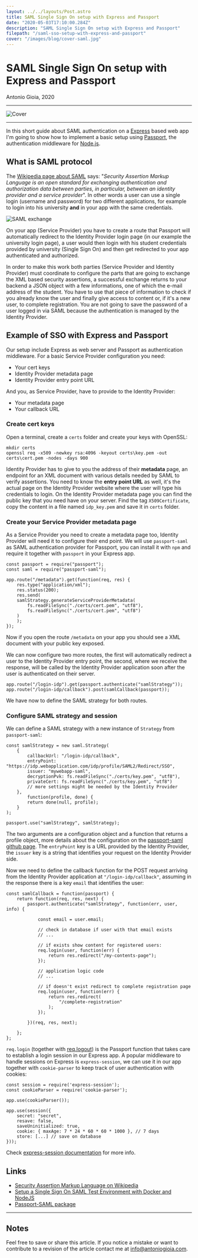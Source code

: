 ```yaml
---
layout: ../../layouts/Post.astro
title: SAML Single Sign On setup with Express and Passport
date: "2020-05-03T17:10:00.284Z"
description: "SAML Single Sign On setup with Express and Passport"
filepath: "/saml-sso-setup-with-express-and-passport"
cover: "/images/blog/cover-saml.jpg"
---
```


# SAML Single Sign On setup with Express and Passport

Antonio Gioia, 2020

---

![Cover](https://antoniogioia.com/images/blog/cover-saml.jpg)

---

In this short guide about SAML authentication on a [Express](https://expressjs.com/) based web app I'm going to show how to implement a basic setup using [Passport](http://www.passportjs.org/), the authentication middleware for [Node.js](https://nodejs.org/).

## What is SAML protocol

The [Wikipedia page about SAML](https://en.wikipedia.org/wiki/Security_Assertion_Markup_Language) says: "_Security Assertion Markup Language is an open standard for exchanging authentication and authorization data between parties, in particular, between an identity provider and a service provider_". In other words a user can use a single login (username and password) for two different applications, for example to login into his university **and** in your app with the same credentials.

![SAML exchange](https://antoniogioia.com/images/blog/saml-browser-sso.png)

On your app (Service Provider) you have to create a route that Passport will automatically redirect to the Identity Provider login page (in our example the university login page), a user would then login with his student credentials provided by university (Single Sign On) and then get redirected to your app authenticated and authorized.

In order to make this work both parties (Service Provider and Identity Provider) must coordinate to configure the parts that are going to exchange the XML based security assertions, a successful exchange returns to your backend a JSON object with a few informations, one of which the e-mail address of the student. You have to use that piece of information to check if you already know the user and finally give access to content or, if it's a new user, to complete registration. You are not going to save the password of a user logged in via SAML because the authentication is managed by the Identity Provider.

## Example of SSO with Express and Passport

Our setup include Express as web server and Passport as authentication middleware. For a basic Service Provider configuration you need:

- Your cert keys
- Identity Provider metadata page
- Identity Provider entry point URL

And you, as Service Provider, have to provide to the Identity Provider:

- Your metadata page
- Your callback URL

### Create cert keys

Open a terminal, create a `certs` folder and create your keys with OpenSSL:

    mkdir certs
    openssl req -x509 -newkey rsa:4096 -keyout certs\key.pem -out certs\cert.pem -nodes -days 900

Identity Provider has to give to you the address of their **metadata** page, an endpoint for an XML document with various details needed by SAML to verify assertions. You need to know the **entry point URL** as well, it's the actual page on the Identity Provider website where the user will type his credentials to login. On the Identity Provider metadata page you can find the public key that you need have on your server. Find the tag `X509Certificate`, copy the content in a file named `idp_key.pem` and save it in `certs` folder.

### Create your Service Provider metadata page

As a Service Provider you need to create a metadata page too, Identity Provider will need it to configure their end point. We will use `passport-saml` as SAML authentication provider for Passport, you can install it with `npm` and require it together with `passport` in your Express app.

    const passport = require("passport");
    const saml = require("passport-saml");

    app.route("/metadata").get(function(req, res) {
        res.type("application/xml");
        res.status(200);
        res.send(
        samlStrategy.generateServiceProviderMetadata(
            fs.readFileSync("./certs/cert.pem", "utf8"),
            fs.readFileSync("./certs/cert.pem", "utf8")
        )
        );
    });

Now if you open the route `/metadata` on your app you should see a XML document with your public key exposed.

We can now configure two more routes, the first will automatically redirect a user to the Identity Provider entry point, the second, where we receive the response, will be called by the Identity Provider application soon after the user is authenticated on their server.

    app.route("/login-idp").get(passport.authenticate("samlStrategy"));
    app.route("/login-idp/callback").post(samlCallback(passport));

We have now to define the SAML strategy for both routes.

### Configure SAML strategy and session

We can define a SAML strategy with a new instance of `Strategy` from `passport-saml`:

    const samlStrategy = new saml.Strategy(
        {
            callbackUrl: "/login-idp/callback",
            entryPoint: "https://idp.webapplication.com/idp/profile/SAML2/Redirect/SSO",
            issuer: "mywebapp-saml",
            decryptionPvk: fs.readFileSync("./certs/key.pem", "utf8"),
            privateCert: fs.readFileSync("./certs/key.pem", "utf8")
            // more settings might be needed by the Identity Provider
        },
            function(profile, done) {
            return done(null, profile);
        }
    );

    passport.use("samlStrategy", samlStrategy);

The two arguments are a configuration object and a function that returns a profile object, more details about the configuration on the [passport-saml github page](https://github.com/bergie/passport-saml). The `entryPoint` key is a URL provided by the Identity Provider, the `issuer` key is a string that identifies your request on the Identity Provider side.

Now we need to define the callback function for the POST request arriving from the Identity Provider application at `"/login-idp/callback"`, assuming in the response there is a key `email` that identifies the user:

    const samlCallback = function(passport) {
        return function(req, res, next) {
            passport.authenticate("samlStrategy", function(err, user, info) {

                const email = user.email;

                // check in database if user with that email exists
                // ...

                // if exists show content for registered users:
                req.login(user, function(err) {
                    return res.redirect("/my-contents-page");
                });

                // application logic code
                // ...

                // if doesn't exist redirect to complete registration page
                req.login(user, function(err) {
                    return res.redirect(
                        "/complete-registration"
                    );
                });

            })(req, res, next);

        };
    };

`req.login` (together with [req.logout](http://www.passportjs.org/docs/login/)) is the Passport function that takes care to establish a login session in our Express app. A popular middleware to handle sessions on Express is `express-session`, we can use it in our app together with `cookie-parser` to keep track of user authentication with cookies:

    const session = require('express-session');
    const cookieParser = require('cookie-parser');

    app.use(cookieParser());

    app.use(session({
        secret: "secret",
        resave: false,
        saveUninitialized: true,
        cookie: { maxAge: 7 * 24 * 60 * 60 * 1000 }, // 7 days
        store: [...] // save on database
    }));

Check [express-session documentation](https://github.com/expressjs/session) for more info.

## Links

- [Security Assertion Markup Language on Wikipedia](https://en.wikipedia.org/wiki/Security_Assertion_Markup_Language)
- [Setup a Single Sign On SAML Test Environment with Docker and NodeJS](https://medium.com/disney-streaming/setup-a-single-sign-on-saml-test-environment-with-docker-and-nodejs-c53fc1a984c9)
- [Passport-SAML package](http://www.passportjs.org/packages/passport-saml/)

---

## Notes

Feel free to save or share this article. If you notice a mistake or want to contribute to a revision of the article contact me at [info@antoniogioia.com](info@antoniogioia.com).
